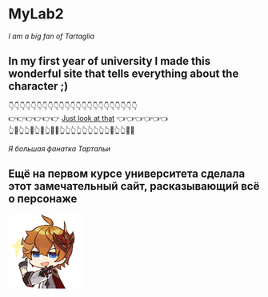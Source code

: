 # MyLab2
*I am a big fan of Tartaglia*
## In my first year of university I made this wonderful site that tells everything about the character ;)


:point_down::point_down::point_down::point_down::point_down::point_down::point_down::point_down::point_down::point_down::point_down::point_down::point_down::point_down::point_down::point_down::point_down::point_down::point_down::point_down::point_down::point_down::point_down: <br>
:point_right::point_right::point_right::point_right::point_right::point_right: 
[Just look at that](defur.github.io/MyLab2/) 
:point_left::point_left::point_left::point_left::point_left::point_left:<br>
:point_up_2::middle_finger::point_up_2::point_up_2::middle_finger::point_up_2::middle_finger::point_up_2::middle_finger::middle_finger::point_up_2::point_up_2::point_up_2::point_up_2::point_up_2::point_up_2::point_up_2::point_up_2::point_up_2::middle_finger::point_up_2::point_up_2::middle_finger::middle_finger:

*Я большая фанатка Тартальи* 
## Ещё на первом курсе университета сделала этот замечательный сайт, расказывающий всё о персонаже

<img src="https://github.com/defur/MyLab2/blob/main/123/3.png" title="tort" alt="tort" width="150" height="150"/>


